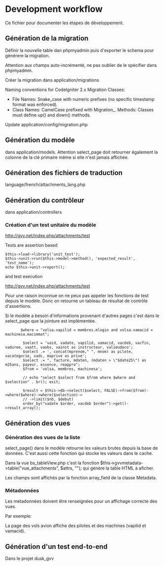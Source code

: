 # Development workflow

Ce fichier pour documenter les étapes de développement.

## Génération de la migration

Définir la nouvelle table dan phpmyadmin puis d'exporter le schema pour générere la migration.

Attention aux champs auto-incrémenté, ne pas oublier de le spécifier dans phpmyadmin. 

Créer la migration dans application/migrations

Naming conventions for CodeIgniter 2.x Migration Classes:

* File Names: Snake_case with numeric prefixes (no specific timestamp format was enforced).
* Class Names: CamelCase prefixed with Migration_.
Methods: Classes must define up() and down() methods.

Update application/config/migration.php

## Génération du modèle

dans application/models. Attention select_page doit retourner également la colonne de la clé primaire même si elle n'est jamais affichée.


## Génération des fichiers de traduction

language/french/attachments_lang.php
  
## Génération du contrôleur

dans application/controllers

### Création d'un test unitaire du modèle 

http://gvv.net/index.php/attachments/test

Tests are assertion based

    $this->load->library('unit_test');
    $this->unit->run($this->model->method(), 'expected_result', 'test_name');
    echo $this->unit->report();

and test execution

http://gvv.net/index.php/attachments/test

Pour une raison inconnue on ne peux pas appeler les fonctions de test depuis le modèle. Donc on retourne un tableau de résultat de contrôle d'assertions.

Si le modèle a besoin d'informations provenant d'autres pages c'est dans le select_page que la jointure est implémentée.

```
       $where = "volsa.vapilid = membres.mlogin and volsa.vamacid = machinesa.macimmat";

        $select = 'vaid, vadate, vapilid, vamacid, vacdeb, vacfin, vaduree, vaatt, vaobs, vainst as instructeur, valieudeco';
        $select .= ', concat(mprenom," ", mnom) as pilote, vacategorie, vadc, maprive as prive';
        $select .= ", facture, mdaten, (mdaten > \"$date25\") as m25ans, payeur, essence, reappro";
        $from = 'volsa, membres, machinesa';

        // echo "select $select from $from where $where and $selection" . br(); exit;

        $result = $this->db->select($select, FALSE)->from($from)->where($where)->where($selection)->
        // ->limit($nb, $debut)
        order_by("vadate $order, vacdeb $order")->get()->result_array();
```

## Génération des vues

### Génération des vues de la liste

select_page() dans le modèle retourne les valeurs brutes depuis la base de données. C'est aussi cette fonction qui stocke les valeurs dans le cache.

Dans la vue bs_tableView.php c'est la fonction $this->gvvmetadata->table("vue_attachments", $attrs, ""); qui génère la table HTML à aficher.

Les champs sont affichés par la fonction array_field de la classe Metadata.

### Métadonnées

Les metadonnées doivent être renseignées pour un affichage correcte des vues.

Par exemple:

La page des vols avion affiche des pilotes et des machines (vapilid et vamacid).




## Génération d'un test end-to-end

Dans le projet dusk_gvv
